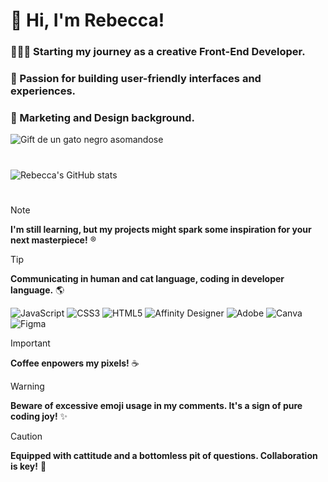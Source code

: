 # 👋 Hi, I'm Rebecca!

### 👩🏽‍💻 Starting my journey as a creative Front-End Developer.
### 💙 Passion for building user-friendly interfaces and experiences. 
### 🎨 Marketing and Design background.

![Gift de un gato negro asomandose](https://media4.giphy.com/media/v1.Y2lkPTc5MGI3NjExZnN2Y3hza2p1YjA3bWY0NTk4Mzk0Y3ZmNTc4eHRtMWUzZmtvbW15MiZlcD12MV9pbnRlcm5hbF9naWZfYnlfaWQmY3Q9cw/wf4bNVkwDbs42YKssB/giphy.webp)

#
![Rebecca's GitHub stats](https://github-readme-stats.vercel.app/api?username=rebeccacampos&show_icons=true&theme=transparent)
#

> [!NOTE]
> **I'm still learning, but my projects might spark some inspiration for your next masterpiece!** ®

> [!TIP]
> **Communicating in human and cat language, coding in developer language.** 🌎
>
> ![JavaScript](https://img.shields.io/badge/javascript-%23323330.svg?style=for-the-badge&logo=javascript&logoColor=%23F7DF1E) ![CSS3](https://img.shields.io/badge/css3-%231572B6.svg?style=for-the-badge&logo=css3&logoColor=white) ![HTML5](https://img.shields.io/badge/html5-%23E34F26.svg?style=for-the-badge&logo=html5&logoColor=white) ![Affinity Designer](https://img.shields.io/badge/affinity%20desginer-%231B72BE.svg?style=for-the-badge&logo=affinity-designer&logoColor=white) ![Adobe](https://img.shields.io/badge/adobe-%23FF0000.svg?style=for-the-badge&logo=adobe&logoColor=white) ![Canva](https://img.shields.io/badge/Canva-%2300C4CC.svg?style=for-the-badge&logo=Canva&logoColor=white) ![Figma](https://img.shields.io/badge/figma-%23F24E1E.svg?style=for-the-badge&logo=figma&logoColor=white)


> [!IMPORTANT]
> **Coffee enpowers my pixels!** ☕️

> [!WARNING]
> **Beware of excessive emoji usage in my comments. It's a sign of pure coding joy!** ✨

> [!CAUTION]
> **Equipped with cattitude and a bottomless pit of questions. Collaboration is key!** 💭
